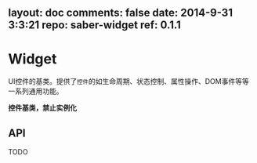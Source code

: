 layout: doc
comments: false
date: 2014-9-31 3:3:21
repo: saber-widget
ref: 0.1.1
---

# Widget

UI控件的基类。提供了`控件`的如生命周期、状态控制、属性操作、DOM事件等等一系列通用功能。

**控件基类，禁止实例化**

## API

TODO

